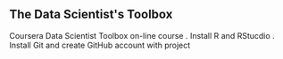 ## The Data Scientist's Toolbox

Coursera Data Scientist Toolbox on-line course
. Install R and RStucdio
. Install Git and create GitHub account with project
